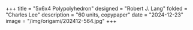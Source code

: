 +++
title = "5x6x4 Polypolyhedron"
designed = "Robert J. Lang"
folded = "Charles Lee"
description = "60 units, copypaper"
date = "2024-12-23"
image = "/img/origami/202412-564.jpg"
+++